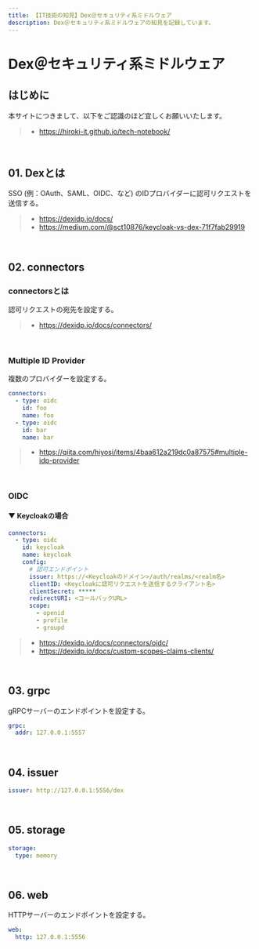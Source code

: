 ```yaml
---
title: 【IT技術の知見】Dex＠セキュリティ系ミドルウェア
description: Dex＠セキュリティ系ミドルウェアの知見を記録しています。
---
```


# Dex＠セキュリティ系ミドルウェア

## はじめに

本サイトにつきまして、以下をご認識のほど宜しくお願いいたします。

> - https://hiroki-it.github.io/tech-notebook/

<br>

## 01. Dexとは

SSO (例：OAuth、SAML、OIDC、など) のIDプロバイダーに認可リクエストを送信する。

> - https://dexidp.io/docs/
> - https://medium.com/@sct10876/keycloak-vs-dex-71f7fab29919

<br>

## 02. connectors

### connectorsとは

認可リクエストの宛先を設定する。

> - https://dexidp.io/docs/connectors/

<br>

### Multiple ID Provider

複数のプロバイダーを設定する。

```yaml
connectors:
  - type: oidc
    id: foo
    name: foo
  - type: oidc
    id: bar
    name: bar
```

> - https://qiita.com/hiyosi/items/4baa612a219dc0a87575#multiple-idp-provider

<br>

### OIDC

#### ▼ Keycloakの場合

```yaml
connectors:
  - type: oidc
    id: keycloak
    name: keycloak
    config:
      # 認可エンドポイント
      issuer: https://<Keycloakのドメイン>/auth/realms/<realm名>
      clientID: <Keycloakに認可リクエストを送信するクライアント名>
      clientSecret: *****
      redirectURI: <コールバックURL>
      scope:
        - openid
        - profile
        - groupd
```

> - https://dexidp.io/docs/connectors/oidc/
> - https://dexidp.io/docs/custom-scopes-claims-clients/

<br>

## 03. grpc

gRPCサーバーのエンドポイントを設定する。

```yaml
grpc:
  addr: 127.0.0.1:5557
```

<br>

## 04. issuer

```yaml
issuer: http://127.0.0.1:5556/dex
```

<br>

## 05. storage

```yaml
storage:
  type: memory
```

<br>

## 06. web

HTTPサーバーのエンドポイントを設定する。

```yaml
web:
  http: 127.0.0.1:5556
```

<br>
